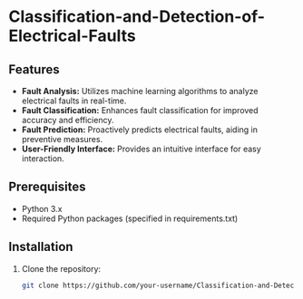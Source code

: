 # Classification-and-Detection-of-Electrical-Faults
## Features

- **Fault Analysis:** Utilizes machine learning algorithms to analyze electrical faults in real-time.
- **Fault Classification:** Enhances fault classification for improved accuracy and efficiency.
- **Fault Prediction:** Proactively predicts electrical faults, aiding in preventive measures.
- **User-Friendly Interface:** Provides an intuitive interface for easy interaction.

## Prerequisites

- Python 3.x
- Required Python packages (specified in requirements.txt)

## Installation

1. Clone the repository:
   ```bash
   git clone https://github.com/your-username/Classification-and-Detection-of-Electrical-Faults.git
